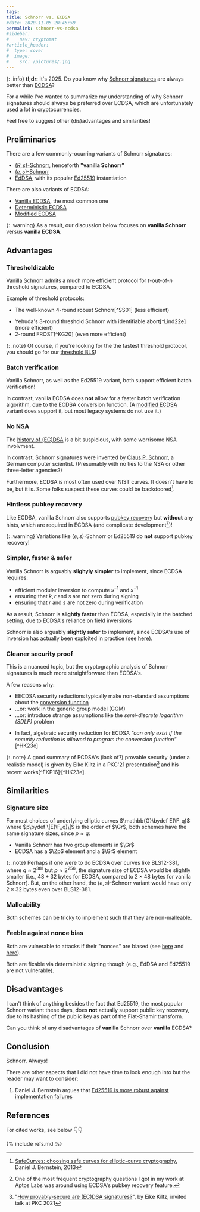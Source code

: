 ```yaml
---
tags:
title: Schnorr vs. ECDSA
#date: 2020-11-05 20:45:59
permalink: schnorr-vs-ecdsa
#sidebar:
#    nav: cryptomat
#article_header:
#  type: cover
#  image:
#    src: /pictures/.jpg
---
```


{: .info}
**tl;dr:** It's 2025. Do you know why [Schnorr signatures](/schnorr-signatures) are always better than [ECDSA](/ecdsa)?

<!--more-->

<!-- Here you can define LaTeX macros -->
<div style="display: none;">$
$</div> <!-- $ -->

For a while I've wanted to summarize my understanding of why Schnorr signatures should always be preferred over ECDSA, which are unfortunately used a lot in cryptocurrencies.

Feel free to suggest other (dis)advantages and similarities!

## Preliminaries

There are a few commonly-ocurring variants of Schnorr signatures:
 - [$(R,s)$-Schnorr](/schnorr-signatures#the-schnorr-signature-scheme), henceforth **"vanilla Schnorr"**
 - [$(e,s)$-Schnorr](/schnorr-signatures#alternative-e-s-formulation)
 - [EdDSA](/schnorr-signatures#eddsa), with its popular [Ed25519](/schnorr-signatures#ed25519) instantiation

There are also variants of ECDSA:
 - [Vanilla ECDSA](/ecdsa#the-ecdsa-signature-scheme), the most common one
 - [Deterministic ECDSA](/ecdsa#fn:deterministic-ecdsa)
 - [Modified ECDSA](/ecdsa#batch-verification)

{: .warning}
As a result, our discussion below focuses on **vanilla Schnorr** versus **vanilla ECDSA**.
 
## Advantages

### Thresholdizable

Vanilla Schnorr admits a much more efficient protocol for $t$-out-of-$n$ threshold signatures, compared to ECDSA.

Example of threshold protocols:
 - The well-known 4-round robust Schnorr[^SS01] (less efficient)
 + Yehuda's 3-round threshold Schnorr with identifiable abort[^Lind22e] (more efficient)
 + 2-round FROST[^KG20] (even more efficient)

{: .note}
Of course, if you're looking for the the fastest threshold protocol, you should go for our [threshold BLS](/threshold-bls)!

### Batch verification

Vanilla Schnorr, as well as the Ed25519 variant, both support efficient batch verification!

In contrast, vanilla ECDSA does **not** allow for a faster batch verification algorithm, due to the ECDSA conversion function.
(A [modified ECDSA](/ecdsa#batch-verification) variant does support it, but most legacy systems do not use it.)

### No NSA

The [history of (EC)DSA](/ecdsa#history) is a bit suspicious, with some worrisome NSA involvment.

In contrast, Schnorr signatures were invented by [Claus P. Schnorr](https://en.wikipedia.org/wiki/Claus_P._Schnorr), a German computer scientist.
(Presumably with no ties to the NSA or other three-letter agencies?)
 
Furthermore, ECDSA is most often used over NIST curves. 
It doesn't have to be, but it is. 
Some folks suspect these curves could be backdoored[^safe-curves].

### Hintless pubkey recovery

Like ECDSA, vanilla Schnorr also supports [pubkey recovery](/schnorr-signatures#pubkey-recovery) but **without** any hints, which are required in ECDSA (and complicate development[^trust-me])!

{: .warning}
Variations like $(e,s)$-Schnorr or Ed25519 do **not** support pubkey recovery!

### Simpler, faster & safer

Vanilla Schnorr is arguably **slighyly simpler** to implement, since ECDSA requires:

 - efficient modular inversion to compute $s^{-1}$ and $s^{-1}$
 - ensuring that $k,r$ and $s$ are not zero during signing
 - ensuring that $r$ and $s$ are not zero during verification

As a result, Schnorr is **slightly faster** than ECDSA, especially in the batched setting, due to ECDSA's reliance on field inversions

Schnorr is also arguably **slightly safer** to implement, since ECDSA's use of inversion has actually been exploited in practice (see [here](/ecdsa#fn:eea-side-channel)).

### Cleaner security proof

This is a nuanced topic, but the cryptographic analysis of Schnorr signatures is much more straightforward than ECDSA's.

A few reasons why:
 - EECDSA security reductions typically make non-standard assumptions about the [conversion function](#the-ecdsa-conversion-problem)
 - ...or: work in the generic group model (GGM)
 - ...or: introduce strange assumptions like the _semi-discrete logarithm (SDLP)_ problem
 + In fact, algebraic security reduction for ECDSA _"can only exist if the security reduction is allowed to program the conversion function"_[^HK23e]

{: .note}
A good summary of ECDSA's (lack of?) provable security (under a realistic model) is given by Eike Kiltz in a PKC'21 presentation[^kiltz] and his recent works[^FKP16]$^,$[^HK23e].

## Similarities

### Signature size

For most choices of underlying elliptic curves $\mathbb{G}\bydef E(\F_q)$ where $p\bydef \|E(\F_q)\|$ is the order of $\Gr$, both schemes have the same signature sizes, since $p\approx q$:
 - Vanilla Schnorr has two group elements in $\Gr$
 - ECDSA has a $\Zp$ element and a $\Gr$ element

{: .note}
Perhaps if one were to do ECDSA over curves like BLS12-381, where $q \approx 2^{381}$ but $p \approx 2^{256}$, the signature size of ECDSA would be slightly smaller (i.e., $48 + 32$ bytes for ECDSA, compared to $2\times 48$ bytes for vanilla Schnorr).
But, on the other hand, the $(e,s)$-Schnorr variant would have only $2\times 32$ bytes even over BLS12-381.

### Malleability

Both schemes can be tricky to implement such that they are non-malleable.

### Feeble against nonce bias

Both are vulnerable to attacks if their "nonces" are biased (see [here](/schnorr-signatures#pitfall-2-biased-nonces-r) and [here](/ecdsa#implementation-caveats)).

Both are fixable via deterministic signing though (e.g., EdDSA and Ed25519 are not vulnerable).

## Disadvantages

I can't think of anything besides the fact that Ed25519, the most popular Schnorr variant these days, does **not** actually support public key recovery, due to its hashing of the public key as part of the Fiat-Shamir transform.

Can you think of any disadvantages of **vanilla** Schnorr over **vanilla** ECDSA?

## Conclusion

Schnorr. Always!

There are other aspects that I did not have time to look enough into but the reader may want to consider:

 1. Daniel J. Bernstein argues that [Ed25519 is more robust against implementation failures](https://blog.cr.yp.to/20191024-eddsa.html)


## References

For cited works, see below 👇👇

{% include refs.md %}

[^kiltz]: "[How provably-secure are (EC)DSA signatures?](https://www.youtube.com/watch?v=96I2wHr8uKE)", by Eike Kiltz, invited talk at PKC 2021
[^safe-curves]: [SafeCurves: choosing safe curves for elliptic-curve cryptography](https://safecurves.cr.yp.to/rigid.html), Daniel J. Bernstein, 2013
[^trust-me]: One of the most frequent cryptography questions I got in my work at Aptos Labs was around using ECDSA's pubkey recovery feature.
